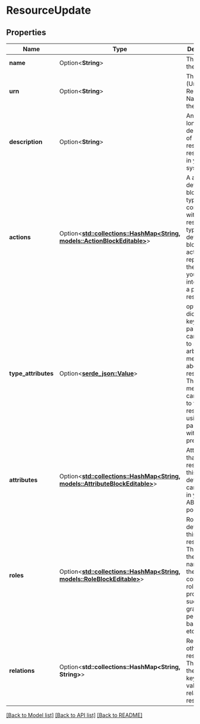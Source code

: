 # ResourceUpdate

## Properties

Name | Type | Description | Notes
------------ | ------------- | ------------- | -------------
**name** | Option<**String**> | The name of the resource | [optional]
**urn** | Option<**String**> | The [URN](https://en.wikipedia.org/wiki/Uniform_Resource_Name) (Uniform Resource Name) of the resource | [optional]
**description** | Option<**String**> | An optional longer description of what this resource respresents in your system | [optional]
**actions** | Option<[**std::collections::HashMap<String, models::ActionBlockEditable>**](ActionBlockEditable.md)> |          A actions definition block, typically contained within a resource type definition block.         The actions represents the ways you can interact with a protected resource.          | [optional]
**type_attributes** | Option<[**serde_json::Value**](.md)> | optional dictionary of key-value pairs that can be used to store arbitrary metadata about this resource. This metadata can be used to filter resource using query parameters with attr_ prefix | [optional]
**attributes** | Option<[**std::collections::HashMap<String, models::AttributeBlockEditable>**](AttributeBlockEditable.md)> | Attributes that each resource of this type defines, and can be used in your ABAC policies. | [optional]
**roles** | Option<[**std::collections::HashMap<String, models::RoleBlockEditable>**](RoleBlockEditable.md)> | Roles defined on this resource. The key is the role name, and the value contains the role properties such as granted permissions, base roles, etc. | [optional]
**relations** | Option<**std::collections::HashMap<String, String>**> | Relations to other resources. The key is the relation key, and the value is the related resource. | [optional]

[[Back to Model list]](../README.md#documentation-for-models) [[Back to API list]](../README.md#documentation-for-api-endpoints) [[Back to README]](../README.md)


